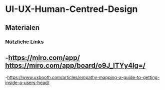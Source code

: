 # UI-UX-Human-Centred-Design

<h2>Materialen</h2>


<h3>Nützliche Links</h3>

-https://miro.com/app/
 https://miro.com/app/board/o9J_lTYy4lg=/
-


-https://www.uxbooth.com/articles/empathy-mapping-a-guide-to-getting-inside-a-users-head/
